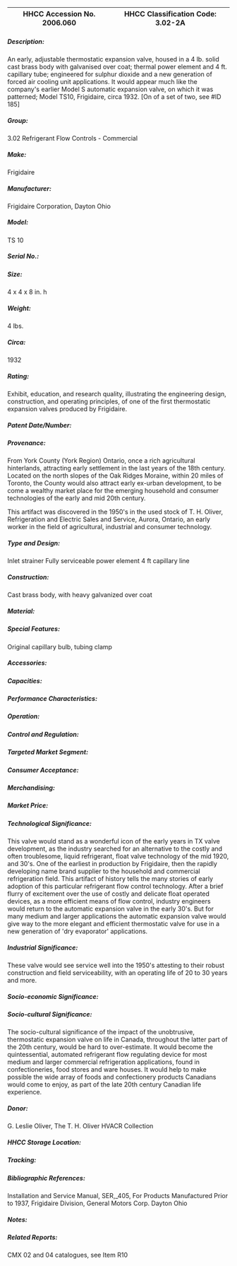 | **HHCC Accession No. 2006.060** |**HHCC Classification Code:  3.02-2A**|
| ----------- | ----------- |
##### Description:
An early, adjustable thermostatic expansion valve, housed in a 4 lb. solid cast brass body with galvanised over coat; thermal power element and 4 ft. capillary tube; engineered for sulphur dioxide and a new generation of forced air cooling unit applications. It would appear much like the company's earlier Model S automatic expansion valve, on which it was patterned; Model TS10, Frigidaire, circa 1932. [On of a set of two, see #ID 185]
##### Group:
3.02 Refrigerant Flow Controls - Commercial

##### Make:
Frigidaire

##### Manufacturer:
Frigidaire Corporation, Dayton Ohio

##### Model:
TS 10

##### Serial No.:


##### Size:
4 x 4 x 8 in. h

##### Weight:
4 lbs.

##### Circa:
1932

##### Rating:
Exhibit, education, and research quality, illustrating the engineering design, construction, and operating principles, of one of the first thermostatic expansion valves produced by Frigidaire.

##### Patent Date/Number:


##### Provenance:
From York County (York Region) Ontario, once a rich agricultural hinterlands, attracting early settlement in the last years of the 18th century. Located on the north slopes of the Oak Ridges Moraine, within 20 miles of Toronto, the County would also attract early ex-urban development, to be come a wealthy market place for the emerging household and consumer technologies of the early and mid 20th century. 

This artifact was discovered in the 1950's in the used stock of T. H. Oliver, Refrigeration and Electric Sales and Service, Aurora, Ontario, an early worker in the field of agricultural, industrial and consumer technology.

##### Type and Design:
Inlet strainer
Fully serviceable power element
4 ft capillary line

##### Construction:
Cast brass body, with heavy galvanized over coat

##### Material:


##### Special Features:
Original capillary bulb, tubing clamp

##### Accessories:


##### Capacities:


##### Performance Characteristics:


##### Operation:


##### Control and Regulation:


##### Targeted Market Segment:


##### Consumer Acceptance:


##### Merchandising:


##### Market Price:


##### Technological Significance:
This valve would stand as a wonderful icon of the early years in TX valve development, as the industry searched for an alternative to the costly and often troublesome, liquid refrigerant, float valve technology of the mid 1920, and 30's. 
One of the earliest in production by Frigidaire, then the rapidly developing name brand supplier to the household and commercial refrigeration field. 
This artifact of history tells the many stories of early adoption of this particular refrigerant flow control technology. After a brief flurry of excitement over the use of costly and delicate float operated devices, as a more efficient means of flow control, industry engineers would return to the automatic expansion valve in the early 30's. But for many medium and larger applications the automatic expansion valve would give way to the more elegant and efficient thermostatic valve for use in a new generation of 'dry evaporator' applications.

##### Industrial Significance:
These valve would see service well into the 1950's attesting  to their robust construction and field serviceability, with an operating life of 20 to 30 years and more.

##### Socio-economic Significance:


##### Socio-cultural Significance:
The socio-cultural significance of the impact of the unobtrusive, thermostatic  expansion valve on life in Canada, throughout the latter part of the 20th century, would be hard to over-estimate. 
It would become the quintessential, automated refrigerant flow regulating device for most medium and larger commercial refrigeration applications, found in confectioneries, food stores and ware houses. It would help to make possible the wide array of foods and confectionery products Canadians would come to enjoy, as part of the late 20th century Canadian life experience.

##### Donor:
G. Leslie Oliver, The T. H. Oliver HVACR Collection

##### HHCC Storage Location:


##### Tracking:


##### Bibliographic References:
Installation and Service Manual, SER,_405, For Products Manufactured Prior to 1937, Frigidaire Division, General Motors Corp. Dayton Ohio

##### Notes:


##### Related Reports:
CMX 02 and 04 catalogues, see Item R10
